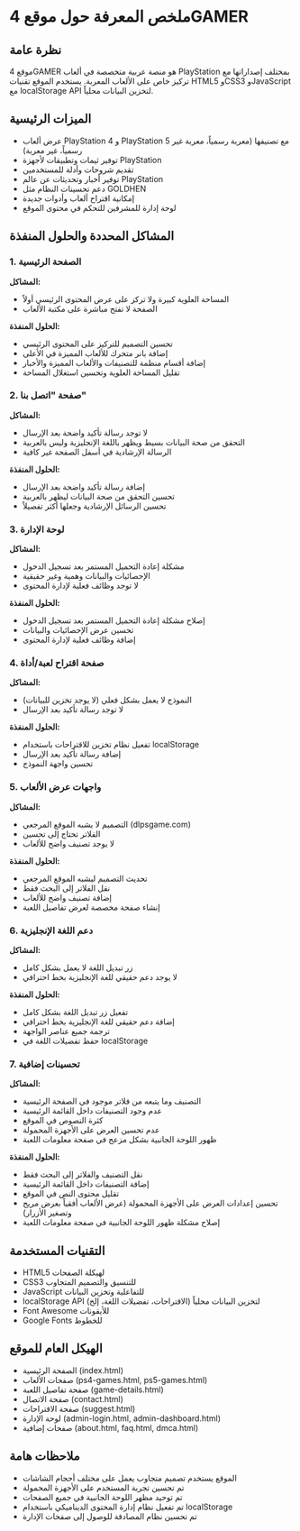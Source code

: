# ملخص المعرفة حول موقع 4GAMER

## نظرة عامة
موقع 4GAMER هو منصة عربية متخصصة في ألعاب PlayStation بمختلف إصداراتها مع تركيز خاص على الألعاب المعربة. يستخدم الموقع تقنيات HTML5 وCSS3 وJavaScript مع localStorage API لتخزين البيانات محلياً.

## الميزات الرئيسية
- عرض ألعاب PlayStation 4 و PlayStation 5 مع تصنيفها (معربة رسمياً، معربة غير رسمياً، غير معربة)
- توفير ثيمات وتطبيقات لأجهزة PlayStation
- تقديم شروحات وأدلة للمستخدمين
- توفير أخبار وتحديثات عن عالم PlayStation
- دعم تحسينات النظام مثل GOLDHEN
- إمكانية اقتراح ألعاب وأدوات جديدة
- لوحة إدارة للمشرفين للتحكم في محتوى الموقع

## المشاكل المحددة والحلول المنفذة

### 1. الصفحة الرئيسية
**المشاكل:**
- المساحة العلوية كبيرة ولا تركز على عرض المحتوى الرئيسي أولاً
- الصفحة لا تفتح مباشرة على مكتبة الألعاب

**الحلول المنفذة:**
- تحسين التصميم للتركيز على المحتوى الرئيسي
- إضافة بانر متحرك للألعاب المميزة في الأعلى
- إضافة أقسام منظمة للتصنيفات والألعاب المميزة والأخبار
- تقليل المساحة العلوية وتحسين استغلال المساحة

### 2. صفحة "اتصل بنا"
**المشاكل:**
- لا توجد رسالة تأكيد واضحة بعد الإرسال
- التحقق من صحة البيانات بسيط ويظهر باللغة الإنجليزية وليس بالعربية
- الرسالة الإرشادية في أسفل الصفحة غير كافية

**الحلول المنفذة:**
- إضافة رسالة تأكيد واضحة بعد الإرسال
- تحسين التحقق من صحة البيانات ليظهر بالعربية
- تحسين الرسائل الإرشادية وجعلها أكثر تفصيلاً

### 3. لوحة الإدارة
**المشاكل:**
- مشكلة إعادة التحميل المستمر بعد تسجيل الدخول
- الإحصائيات والبيانات وهمية وغير حقيقية
- لا توجد وظائف فعلية لإدارة المحتوى

**الحلول المنفذة:**
- إصلاح مشكلة إعادة التحميل المستمر بعد تسجيل الدخول
- تحسين عرض الإحصائيات والبيانات
- إضافة وظائف فعلية لإدارة المحتوى

### 4. صفحة اقتراح لعبة/أداة
**المشاكل:**
- النموذج لا يعمل بشكل فعلي (لا يوجد تخزين للبيانات)
- لا توجد رسالة تأكيد بعد الإرسال

**الحلول المنفذة:**
- تفعيل نظام تخزين للاقتراحات باستخدام localStorage
- إضافة رسالة تأكيد بعد الإرسال
- تحسين واجهة النموذج

### 5. واجهات عرض الألعاب
**المشاكل:**
- التصميم لا يشبه الموقع المرجعي (dlpsgame.com)
- الفلاتر تحتاج إلى تحسين
- لا يوجد تصنيف واضح للألعاب

**الحلول المنفذة:**
- تحديث التصميم ليشبه الموقع المرجعي
- نقل الفلاتر إلى البحث فقط
- إضافة تصنيف واضح للألعاب
- إنشاء صفحة مخصصة لعرض تفاصيل اللعبة

### 6. دعم اللغة الإنجليزية
**المشاكل:**
- زر تبديل اللغة لا يعمل بشكل كامل
- لا يوجد دعم حقيقي للغة الإنجليزية بخط احترافي

**الحلول المنفذة:**
- تفعيل زر تبديل اللغة بشكل كامل
- إضافة دعم حقيقي للغة الإنجليزية بخط احترافي
- ترجمة جميع عناصر الواجهة
- حفظ تفضيلات اللغة في localStorage

### 7. تحسينات إضافية
**المشاكل:**
- التصنيف وما يتبعه من فلاتر موجود في الصفحة الرئيسية
- عدم وجود التصنيفات داخل القائمة الرئيسية
- كثرة النصوص في الموقع
- عدم تحسين العرض على الأجهزة المحمولة
- ظهور اللوحة الجانبية بشكل مزعج في صفحة معلومات اللعبة

**الحلول المنفذة:**
- نقل التصنيف والفلاتر إلى البحث فقط
- إضافة التصنيفات داخل القائمة الرئيسية
- تقليل محتوى النص في الموقع
- تحسين إعدادات العرض على الأجهزة المحمولة (عرض الألعاب أفقياً بعرض مريح وتصغير الأزرار)
- إصلاح مشكلة ظهور اللوحة الجانبية في صفحة معلومات اللعبة

## التقنيات المستخدمة
- HTML5 لهيكلة الصفحات
- CSS3 للتنسيق والتصميم المتجاوب
- JavaScript للتفاعلية وتخزين البيانات
- localStorage API لتخزين البيانات محلياً (الاقتراحات، تفضيلات اللغة، إلخ)
- Font Awesome للأيقونات
- Google Fonts للخطوط

## الهيكل العام للموقع
- الصفحة الرئيسية (index.html)
- صفحات الألعاب (ps4-games.html, ps5-games.html)
- صفحة تفاصيل اللعبة (game-details.html)
- صفحة الاتصال (contact.html)
- صفحة الاقتراحات (suggest.html)
- لوحة الإدارة (admin-login.html, admin-dashboard.html)
- صفحات إضافية (about.html, faq.html, dmca.html)

## ملاحظات هامة
- الموقع يستخدم تصميم متجاوب يعمل على مختلف أحجام الشاشات
- تم تحسين تجربة المستخدم على الأجهزة المحمولة
- تم توحيد مظهر اللوحة الجانبية في جميع الصفحات
- تم تفعيل نظام إدارة المحتوى الديناميكي باستخدام localStorage
- تم تحسين نظام المصادقة للوصول إلى صفحات الإدارة
